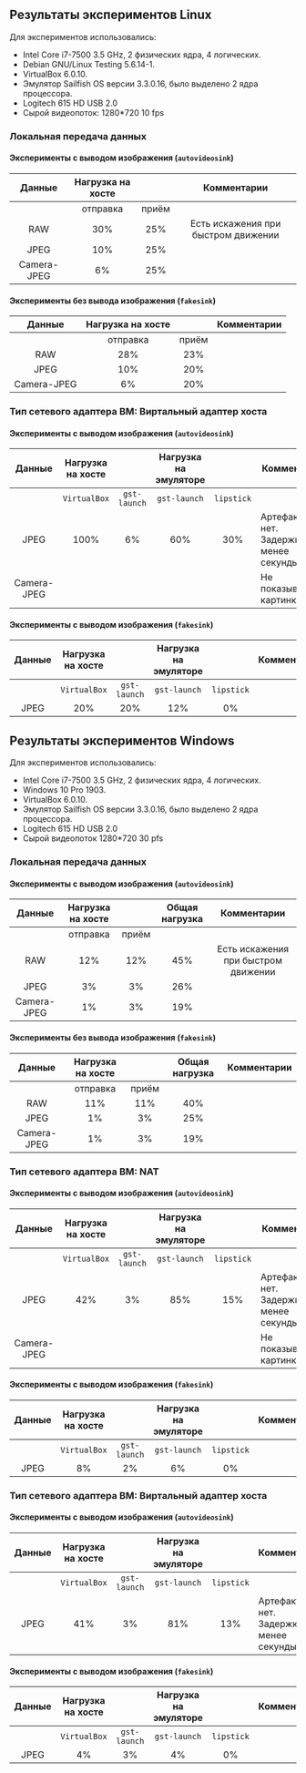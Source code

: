 ## Результаты экспериментов Linux

Для экспериментов использовались:
* Intel Core i7-7500 3.5 GHz, 2 физических ядра, 4 логических.
* Debian GNU/Linux Testing 5.6.14-1.
* VirtualBox 6.0.10.
* Эмулятор Sailfish OS версии 3.3.0.16, было выделено 2 ядра процессора.
* Logitech 615 HD USB 2.0
* Сырой видеопоток: 1280*720 10 fps

### Локальная передача данных

#### Эксперименты с выводом изображения (`autovideosink`)

| Данные  | Нагрузка на хосте | | Комментарии |
|  :---:  |    :---:          |:---:| :---:|
|         | отправка          | приём | |
| RAW     | 30%               | 25%   | Есть искажения при быстром движении |
| JPEG    | 10%               | 25%   | |
| Camera-JPEG | 6%            | 25%   | |


#### Эксперименты без вывода изображения (`fakesink`)

| Данные  | Нагрузка на хосте | | Комментарии |
|  :---:  |    :---:          |:---:| :---:|
|         | отправка          | приём | |
| RAW     | 28%               | 23%   | |
| JPEG    | 10%               | 20%   | |
| Camera-JPEG | 6%            | 20%   | |

### Тип сетевого адаптера ВМ: Виртальный адаптер хоста

#### Эксперименты с выводом изображения (`autovideosink`)

| Данные | Нагрузка на хосте| | Нагрузка на эмуляторе | | Комментрии |
|  :---:  |    :---:        |:---:|           :---:   |:---:|---|
|         | `VirtualBox` | `gst-launch` | `gst-launch` | `lipstick` |
| JPEG | 100% | 6% | 60% | 30% | Артефактов нет. <br/> Задержка менее секунды |
| Camera-JPEG |  |  |  | | Не показывается картинка |

#### Эксперименты с выводом изображения (`fakesink`)

| Данные | Нагрузка на хосте| | Нагрузка на эмуляторе | | Комментрии |
|  :---:  |    :---:        |:---:|           :---:   |:---:|---|
|         | `VirtualBox` | `gst-launch` | `gst-launch` | `lipstick` |
| JPEG | 20% | 20% | 12% | 0% | |


## Результаты экспериментов Windows

Для экспериментов использовались:
* Intel Core i7-7500 3.5 GHz, 2 физических ядра, 4 логических.
* Windows 10 Pro 1903.
* VirtualBox 6.0.10.
* Эмулятор Sailfish OS версии 3.3.0.16, было выделено 2 ядра процессора.
* Logitech 615 HD USB 2.0
* Сырой видеопоток 1280*720 30 pfs

### Локальная передача данных

#### Эксперименты с выводом изображения (`autovideosink`)

| Данные  | Нагрузка на хосте | | Общая нагрузка | Комментарии |
|  :---:  |    :---:          | :---: | :---: |  :---: |
|         | отправка          | приём |  | |
| RAW     | 12%               | 12%   | 45% | Есть искажения при быстром движении |
| JPEG    | 3%                | 3%    | 26% | |
| Camera-JPEG | 1%            | 3%    | 19% | |


#### Эксперименты без вывода изображения (`fakesink`)

| Данные  | Нагрузка на хосте | | Общая нагрузка | Комментарии |
|  :---:  |    :---:          | :---: | :---: | :---: |
|         | отправка          | приём |       |       |
| RAW     | 11%               | 11%   | 40%   | |
| JPEG    | 1%                | 3%    | 25%   | |
| Camera-JPEG | 1%            | 3%    | 19%   | |

### Тип сетевого адаптера ВМ: NAT

#### Эксперименты с выводом изображения (`autovideosink`)

| Данные | Нагрузка на хосте| | Нагрузка на эмуляторе | | Комментрии |
|  :---:  |    :---:        |:---:|           :---:   |:---:|---|
|         | `VirtualBox` | `gst-launch` | `gst-launch` | `lipstick` |
| JPEG | 42% | 3% | 85% | 15% | Артефактов нет. <br/> Задержка менее секунды |
| Camera-JPEG |  |  |  | | Не показывается картинка |

#### Эксперименты с выводом изображения (`fakesink`)

| Данные | Нагрузка на хосте| | Нагрузка на эмуляторе | | Комментрии |
|  :---:  |    :---:        |:---:|           :---:   |:---:|---|
|         | `VirtualBox` | `gst-launch` | `gst-launch` | `lipstick` |
| JPEG | 8% | 2% | 6% | 0% | |

### Тип сетевого адаптера ВМ: Виртальный адаптер хоста

#### Эксперименты с выводом изображения (`autovideosink`)

| Данные | Нагрузка на хосте| | Нагрузка на эмуляторе | | Комментрии |
|  :---:  |    :---:        |:---:|           :---:   |:---:|---|
|         | `VirtualBox` | `gst-launch` | `gst-launch` | `lipstick` |
| JPEG | 41% | 3% | 81% | 13% | Артефактов нет. <br/> Задержка менее секунды |

#### Эксперименты с выводом изображения (`fakesink`)

| Данные | Нагрузка на хосте| | Нагрузка на эмуляторе | | Комментрии |
|  :---:  |    :---:        |:---:|           :---:   |:---:|---|
|         | `VirtualBox` | `gst-launch` | `gst-launch` | `lipstick` |
| JPEG | 4% | 3% | 4% | 0% | |
